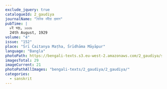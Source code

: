 ```yaml
---
exclude_jquery: true
catalogueId: 2_gaudiya
journalName: "দৈনিক নদীয়া প্রকাশ"
pubTime: |
  ৮ই ভাদ্র, ১৩৩৬
  24th August, 1929
volume: "4"
issue: "152"
place: "Śrī Ćaitanya Maṭha, Śrīdhāma Māyāpur"
language: "Bangla"
photoPath: https://bengali-texts.s3.eu-west-2.amazonaws.com/2_gaudiya/split/_00000000000000000000000000021.pdf
imagesTotal: 29
imageCurrent: 21
photoPathAllImages: "bengali-texts/2_gaudiya/2_gaudiya/"
categories:
  - sanskrit
---
```


